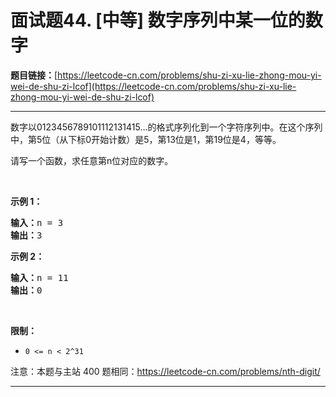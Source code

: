 # 面试题44. [中等] 数字序列中某一位的数字

**题目链接：**[https://leetcode-cn.com/problems/shu-zi-xu-lie-zhong-mou-yi-wei-de-shu-zi-lcof](https://leetcode-cn.com/problems/shu-zi-xu-lie-zhong-mou-yi-wei-de-shu-zi-lcof)

---

<div class="content__1Y2H">
 <div class="notranslate">
  <p>数字以0123456789101112131415…的格式序列化到一个字符序列中。在这个序列中，第5位（从下标0开始计数）是5，第13位是1，第19位是4，等等。</p> 
  <p>请写一个函数，求任意第n位对应的数字。</p> 
  <p>&nbsp;</p> 
  <p><strong>示例 1：</strong></p> 
  <pre class="language-text"><strong>输入：</strong>n = 3
<strong>输出：</strong>3
</pre> 
  <p><strong>示例 2：</strong></p> 
  <pre class="language-text"><strong>输入：</strong>n = 11
<strong>输出：</strong>0</pre> 
  <p>&nbsp;</p> 
  <p><strong>限制：</strong></p> 
  <ul> 
   <li><code>0 &lt;= n &lt;&nbsp;2^31</code></li> 
  </ul> 
  <p>注意：本题与主站 400 题相同：<a href="https://leetcode-cn.com/problems/nth-digit/">https://leetcode-cn.com/problems/nth-digit/</a></p> 
 </div>
</div>

---

```

```